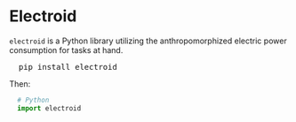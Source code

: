 # Electroid
`electroid` is a Python library utilizing the anthropomorphized electric power consumption for tasks at hand.
<pre>
  pip install electroid
</pre>
Then:
```Python
  # Python
  import electroid
```
